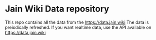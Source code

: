 # Jain Wiki Data repository
This repo contains all the data from the https://data.jain.wiki 
The data is preiodically refreshed. If you want realtime data, use the API available on https://data.jain.wiki
